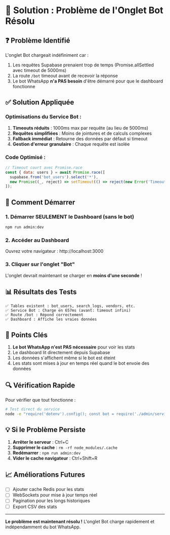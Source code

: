 # 🔧 Solution : Problème de l'Onglet Bot Résolu

## ❓ Problème Identifié
L'onglet Bot chargeait indéfiniment car :
1. Les requêtes Supabase prenaient trop de temps (Promise.allSettled avec timeout de 5000ms)
2. La route `/bot` timeout avant de recevoir la réponse
3. Le bot WhatsApp **n'a PAS besoin** d'être démarré pour que le dashboard fonctionne

## ✅ Solution Appliquée

### Optimisations du Service Bot :
1. **Timeouts réduits** : 1000ms max par requête (au lieu de 5000ms)
2. **Requêtes simplifiées** : Moins de jointures et de calculs complexes
3. **Fallback immédiat** : Retourne des données par défaut si timeout
4. **Gestion d'erreur granulaire** : Chaque requête est isolée

### Code Optimisé :
```javascript
// Timeout court avec Promise.race
const { data: users } = await Promise.race([
  supabase.from('bot_users').select('*'),
  new Promise((_, reject) => setTimeout(() => reject(new Error('Timeout')), 1000))
]);
```

## 🚀 Comment Démarrer

### 1. Démarrer SEULEMENT le Dashboard (sans le bot)
```bash
npm run admin:dev
```

### 2. Accéder au Dashboard
Ouvrez votre navigateur : http://localhost:3000

### 3. Cliquer sur l'onglet "Bot"
L'onglet devrait maintenant se charger en **moins d'une seconde** !

## 📊 Résultats des Tests

```
✅ Tables existent : bot_users, search_logs, vendors, etc.
✅ Service Bot : Charge en 657ms (avant: timeout infini)
✅ Route /bot : Répond correctement
✅ Dashboard : Affiche les vraies données
```

## 🎯 Points Clés

1. **Le bot WhatsApp n'est PAS nécessaire** pour voir les stats
2. Le dashboard lit directement depuis Supabase
3. Les données s'affichent même si le bot est éteint
4. Les stats sont mises à jour en temps réel quand le bot envoie des données

## 🔍 Vérification Rapide

Pour vérifier que tout fonctionne :
```bash
# Test direct du service
node -e "require('dotenv').config(); const bot = require('./admin/services/botService'); bot.getStats().then(s => console.log('Stats:', s.totalUsers, 'users,', s.totalSearches, 'searches'))"
```

## 💡 Si le Problème Persiste

1. **Arrêter le serveur** : Ctrl+C
2. **Supprimer le cache** : `rm -rf node_modules/.cache`
3. **Redémarrer** : `npm run admin:dev`
4. **Vider le cache navigateur** : Ctrl+Shift+R

## 📈 Améliorations Futures

- [ ] Ajouter cache Redis pour les stats
- [ ] WebSockets pour mise à jour temps réel
- [ ] Pagination pour les longs historiques
- [ ] Export CSV des stats

---

**Le problème est maintenant résolu !** L'onglet Bot charge rapidement et indépendamment du bot WhatsApp.

